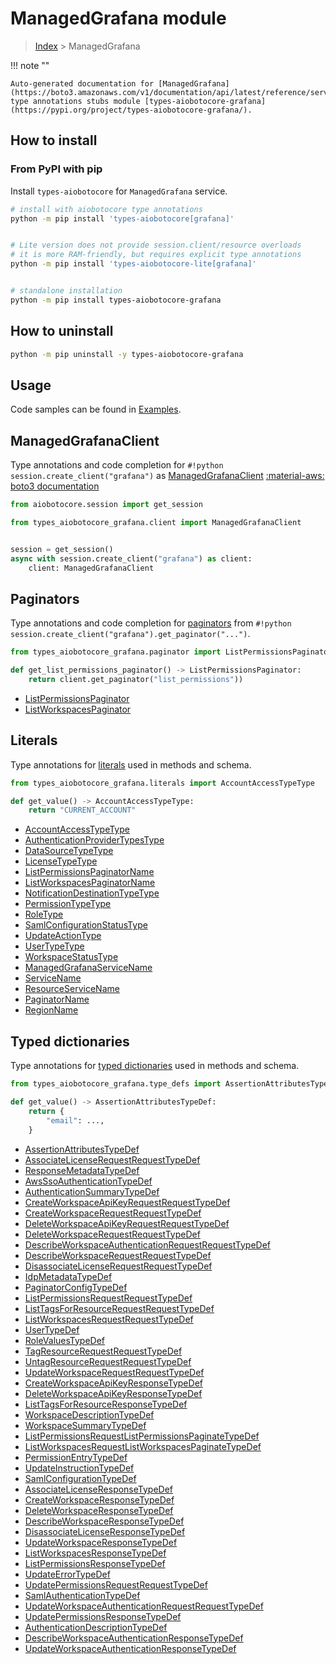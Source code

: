 # ManagedGrafana module

> [Index](../README.md) > ManagedGrafana


!!! note ""

    Auto-generated documentation for [ManagedGrafana](https://boto3.amazonaws.com/v1/documentation/api/latest/reference/services/grafana.html#ManagedGrafana)
    type annotations stubs module [types-aiobotocore-grafana](https://pypi.org/project/types-aiobotocore-grafana/).

## How to install



### From PyPI with pip

Install `types-aiobotocore` for `ManagedGrafana` service.

```bash
# install with aiobotocore type annotations
python -m pip install 'types-aiobotocore[grafana]'


# Lite version does not provide session.client/resource overloads
# it is more RAM-friendly, but requires explicit type annotations
python -m pip install 'types-aiobotocore-lite[grafana]'


# standalone installation
python -m pip install types-aiobotocore-grafana
```



## How to uninstall

```bash
python -m pip uninstall -y types-aiobotocore-grafana
```

## Usage

Code samples can be found in [Examples](./usage.md).

## ManagedGrafanaClient

Type annotations and code completion for  `#!python session.create_client("grafana")` as [ManagedGrafanaClient](./client.md)
[:material-aws: boto3 documentation](https://boto3.amazonaws.com/v1/documentation/api/latest/reference/services/grafana.html#ManagedGrafana.Client)

```python title="Usage example"
from aiobotocore.session import get_session

from types_aiobotocore_grafana.client import ManagedGrafanaClient


session = get_session()
async with session.create_client("grafana") as client:
    client: ManagedGrafanaClient
```


## Paginators

Type annotations and code completion for
[paginators](./paginators.md)
from `#!python session.create_client("grafana").get_paginator("...")`.

```python title="Usage example"
from types_aiobotocore_grafana.paginator import ListPermissionsPaginator

def get_list_permissions_paginator() -> ListPermissionsPaginator:
    return client.get_paginator("list_permissions"))
```

- [ListPermissionsPaginator](./paginators.md#listpermissionspaginator)
- [ListWorkspacesPaginator](./paginators.md#listworkspacespaginator)








## Literals

Type annotations for [literals](./literals.md) used in methods and schema.

```python title="Usage example"
from types_aiobotocore_grafana.literals import AccountAccessTypeType

def get_value() -> AccountAccessTypeType:
    return "CURRENT_ACCOUNT"
```

- [AccountAccessTypeType](./literals.md#accountaccesstypetype)
- [AuthenticationProviderTypesType](./literals.md#authenticationprovidertypestype)
- [DataSourceTypeType](./literals.md#datasourcetypetype)
- [LicenseTypeType](./literals.md#licensetypetype)
- [ListPermissionsPaginatorName](./literals.md#listpermissionspaginatorname)
- [ListWorkspacesPaginatorName](./literals.md#listworkspacespaginatorname)
- [NotificationDestinationTypeType](./literals.md#notificationdestinationtypetype)
- [PermissionTypeType](./literals.md#permissiontypetype)
- [RoleType](./literals.md#roletype)
- [SamlConfigurationStatusType](./literals.md#samlconfigurationstatustype)
- [UpdateActionType](./literals.md#updateactiontype)
- [UserTypeType](./literals.md#usertypetype)
- [WorkspaceStatusType](./literals.md#workspacestatustype)
- [ManagedGrafanaServiceName](./literals.md#managedgrafanaservicename)
- [ServiceName](./literals.md#servicename)
- [ResourceServiceName](./literals.md#resourceservicename)
- [PaginatorName](./literals.md#paginatorname)
- [RegionName](./literals.md#regionname)




## Typed dictionaries

Type annotations for [typed dictionaries](./type_defs.md) used in methods and schema.

```python title="Usage example"
from types_aiobotocore_grafana.type_defs import AssertionAttributesTypeDef

def get_value() -> AssertionAttributesTypeDef:
    return {
        "email": ...,
    }
```

- [AssertionAttributesTypeDef](./type_defs.md#assertionattributestypedef)
- [AssociateLicenseRequestRequestTypeDef](./type_defs.md#associatelicenserequestrequesttypedef)
- [ResponseMetadataTypeDef](./type_defs.md#responsemetadatatypedef)
- [AwsSsoAuthenticationTypeDef](./type_defs.md#awsssoauthenticationtypedef)
- [AuthenticationSummaryTypeDef](./type_defs.md#authenticationsummarytypedef)
- [CreateWorkspaceApiKeyRequestRequestTypeDef](./type_defs.md#createworkspaceapikeyrequestrequesttypedef)
- [CreateWorkspaceRequestRequestTypeDef](./type_defs.md#createworkspacerequestrequesttypedef)
- [DeleteWorkspaceApiKeyRequestRequestTypeDef](./type_defs.md#deleteworkspaceapikeyrequestrequesttypedef)
- [DeleteWorkspaceRequestRequestTypeDef](./type_defs.md#deleteworkspacerequestrequesttypedef)
- [DescribeWorkspaceAuthenticationRequestRequestTypeDef](./type_defs.md#describeworkspaceauthenticationrequestrequesttypedef)
- [DescribeWorkspaceRequestRequestTypeDef](./type_defs.md#describeworkspacerequestrequesttypedef)
- [DisassociateLicenseRequestRequestTypeDef](./type_defs.md#disassociatelicenserequestrequesttypedef)
- [IdpMetadataTypeDef](./type_defs.md#idpmetadatatypedef)
- [PaginatorConfigTypeDef](./type_defs.md#paginatorconfigtypedef)
- [ListPermissionsRequestRequestTypeDef](./type_defs.md#listpermissionsrequestrequesttypedef)
- [ListTagsForResourceRequestRequestTypeDef](./type_defs.md#listtagsforresourcerequestrequesttypedef)
- [ListWorkspacesRequestRequestTypeDef](./type_defs.md#listworkspacesrequestrequesttypedef)
- [UserTypeDef](./type_defs.md#usertypedef)
- [RoleValuesTypeDef](./type_defs.md#rolevaluestypedef)
- [TagResourceRequestRequestTypeDef](./type_defs.md#tagresourcerequestrequesttypedef)
- [UntagResourceRequestRequestTypeDef](./type_defs.md#untagresourcerequestrequesttypedef)
- [UpdateWorkspaceRequestRequestTypeDef](./type_defs.md#updateworkspacerequestrequesttypedef)
- [CreateWorkspaceApiKeyResponseTypeDef](./type_defs.md#createworkspaceapikeyresponsetypedef)
- [DeleteWorkspaceApiKeyResponseTypeDef](./type_defs.md#deleteworkspaceapikeyresponsetypedef)
- [ListTagsForResourceResponseTypeDef](./type_defs.md#listtagsforresourceresponsetypedef)
- [WorkspaceDescriptionTypeDef](./type_defs.md#workspacedescriptiontypedef)
- [WorkspaceSummaryTypeDef](./type_defs.md#workspacesummarytypedef)
- [ListPermissionsRequestListPermissionsPaginateTypeDef](./type_defs.md#listpermissionsrequestlistpermissionspaginatetypedef)
- [ListWorkspacesRequestListWorkspacesPaginateTypeDef](./type_defs.md#listworkspacesrequestlistworkspacespaginatetypedef)
- [PermissionEntryTypeDef](./type_defs.md#permissionentrytypedef)
- [UpdateInstructionTypeDef](./type_defs.md#updateinstructiontypedef)
- [SamlConfigurationTypeDef](./type_defs.md#samlconfigurationtypedef)
- [AssociateLicenseResponseTypeDef](./type_defs.md#associatelicenseresponsetypedef)
- [CreateWorkspaceResponseTypeDef](./type_defs.md#createworkspaceresponsetypedef)
- [DeleteWorkspaceResponseTypeDef](./type_defs.md#deleteworkspaceresponsetypedef)
- [DescribeWorkspaceResponseTypeDef](./type_defs.md#describeworkspaceresponsetypedef)
- [DisassociateLicenseResponseTypeDef](./type_defs.md#disassociatelicenseresponsetypedef)
- [UpdateWorkspaceResponseTypeDef](./type_defs.md#updateworkspaceresponsetypedef)
- [ListWorkspacesResponseTypeDef](./type_defs.md#listworkspacesresponsetypedef)
- [ListPermissionsResponseTypeDef](./type_defs.md#listpermissionsresponsetypedef)
- [UpdateErrorTypeDef](./type_defs.md#updateerrortypedef)
- [UpdatePermissionsRequestRequestTypeDef](./type_defs.md#updatepermissionsrequestrequesttypedef)
- [SamlAuthenticationTypeDef](./type_defs.md#samlauthenticationtypedef)
- [UpdateWorkspaceAuthenticationRequestRequestTypeDef](./type_defs.md#updateworkspaceauthenticationrequestrequesttypedef)
- [UpdatePermissionsResponseTypeDef](./type_defs.md#updatepermissionsresponsetypedef)
- [AuthenticationDescriptionTypeDef](./type_defs.md#authenticationdescriptiontypedef)
- [DescribeWorkspaceAuthenticationResponseTypeDef](./type_defs.md#describeworkspaceauthenticationresponsetypedef)
- [UpdateWorkspaceAuthenticationResponseTypeDef](./type_defs.md#updateworkspaceauthenticationresponsetypedef)


